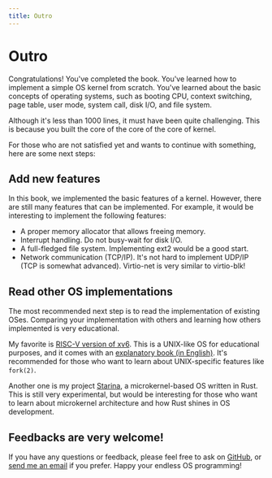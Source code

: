 ```yaml
---
title: Outro
---
```


# Outro

Congratulations! You've completed the book. You've learned how to implement a simple OS kernel from scratch. You've learned about the basic concepts of operating systems, such as booting CPU, context switching, page table, user mode, system call, disk I/O, and file system.

Although it's less than 1000 lines, it must have been quite challenging. This is because you built the core of the core of the core of kernel.

For those who are not satisfied yet and wants to continue with something, here are some next steps:

## Add new features

In this book, we implemented the basic features of a kernel. However, there are still many features that can be implemented. For example, it would be interesting to implement the following features:

- A proper memory allocator that allows freeing memory.
- Interrupt handling. Do not busy-wait for disk I/O.
- A full-fledged file system. Implementing ext2 would be a good start.
- Network communication (TCP/IP). It's not hard to implement UDP/IP (TCP is somewhat advanced). Virtio-net is very similar to virtio-blk!

## Read other OS implementations

The most recommended next step is to read the implementation of existing OSes. Comparing your implementation with others and learning how others implemented is very educational.

My favorite is [RISC-V version of xv6](https://github.com/mit-pdos/xv6-riscv). This is a UNIX-like OS for educational purposes, and it comes with an [explanatory book (in English)](https://pdos.csail.mit.edu/6.828/2022/). It's recommended for those who want to learn about UNIX-specific features like `fork(2)`.

Another one is my project [Starina](https://starina.dev), a microkernel-based OS written in Rust. This is still very experimental, but would be interesting for those who want to learn about microkernel architecture and how Rust shines in OS development.

## Feedbacks are very welcome!

If you have any questions or feedback, please feel free to ask on [GitHub](https://github.com/nuta/operating-system-in-1000-lines/issues), or [send me an email](https://seiya.me) if you prefer. Happy your endless OS programming!
